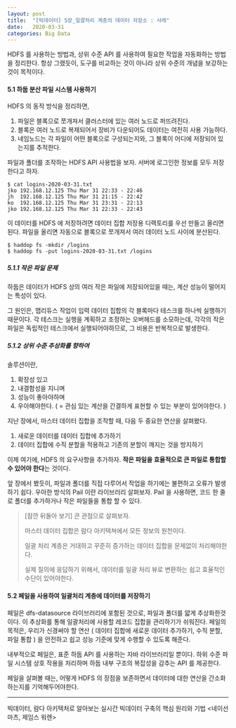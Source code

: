```yaml
---
layout: post
title:  "[빅데이터] 5장_일괄처리 계층의 데이터 저장소 : 사례"
date:   2020-03-31
categories: Big Data
---
```


HDFS  를 사용하는 방법과, 상위 수준 API 를 사용하여 필요한 작업을 자동화하는 방법을 정리한다. 항상 그랬듯이, 도구를 비교하는 것이 아니라 상위 수준의 개념을 보강하는 것이 목적이다.

#### 5.1 하둡 분산 파일 시스템 사용하기

HDFS 의 동작 방식을 정리하면,

1. 파일은 블록으로 쪼개져서 클러스터에  있는 여러 노드로 퍼뜨려진다.
2. 블록은 여러 노드로 복제되어서 장비가 다운되어도 데이터는 여전히 사용 가능하다.
3. 네임노드는 각 파일이 어떤 블록으로 구성되는지와, 그 블록이 어디에 저장되어 있는지를 추적한다.

파일과 폴더를 조작하는 HDFS API 사용법을 보자. 서버에 로그인한 정보를 모두 저장한다고 하자.

```
$ cat logins-2020-03-31.txt
jko	192.168.12.125 Thu Mar 31 22:33 - 22:46
jh	192.168.12.125 Thu Mar 31 21:15 - 22:42
ko	192.168.12.125 Thu Mar 31 23:31 - 22:13
jko	192.168.12.125 Thu Mar 31 22:33 - 22:43
```

이 데이터를 HDFS 에 저장하려면 데이터 집합 저장용 디렉토리를 우선 만들고 올리면 된다. 파일을 올리면 자동으로 블록으로 쪼개져서 여러 데이터 노드 사이에 분산된다.

```
$ haddop fs -mkdir /logins
$ haddop fs -put logins-2020-03-31.txt /logins
```

##### 5.1.1 작은 파일 문제

하둡은 데이터가 HDFS 상의 여러 작은 파일에 저장되어있을 때는, 계산 성능이 떨어지는 특성이 있다. 

그 원인은, 맵리듀스 작업이 입력 데이터 집합의 각 블록마다 테스크를 하나씩 실행하기 때문이다. 각 테스크는 실행을 계획하고 조정하는 오버헤드를 소모하는데, 각각의 작은 파일은 독립적인 테스크에서 실행되어야하므로, 그 비용은 반복적으로 발생한다.

##### 5.1.2 상위 수준 추상화를 향하여

솔루션이란, 

1. 확장성 있고
2. 내결함성을 지니며
3. 성능이 좋아야하며
4. 우아해야한다. ( = 관심 있는 계산을 간결하게 표현할 수 있는 부분이 있어야한다. )

지난 장에서, 마스터 데이터 집합을 조작할 때, 다음 두 중요한 연산을 살펴봤다.

1. 새로운 데이터를 데이터 집합에 추가하기
2. 데이터 집합에 수직 분할을 적용하고 기존의 분할이 깨지는 것을 방지하기

이제 여기에, HDFS 의 요구사항을 추가하자. **작은 파일을 효율적으로 큰 파일로 통합할 수 있어야 한다**는 것이다.

앞 장에서 봤듯이, 파일과 폴더를 직접 다루어서 작업을 하기에는 불편하고 오류가 발생하기 쉽다. 우아한 방식의 Pail 이란 라이브러리 살펴보자. Pail 을 사용하면, 코드 한 줄로 폴더를 추가하거나 작은 파일들을 통합 할 수 있다.

> [잠깐 뒤돌아 보기] 큰 관점으로 살펴보자. 
>
> 마스터 데이터 집합은 람다 아키텍쳐에서 모든 정보의 원천이다. 
>
> 일괄 처리 계층은 거대하고 꾸준히 증가하는 데이터 집합을 문제없이 처리해야한다.
>
> 실제 질의에 응답하기 위해서, 데이터를 일괄 처리 뷰로 변환하는 쉽고 효율적인 수단이 있어야한다.

#### 5.2 페일을 사용하여 일괄처리 계층에 데이터를 저장하기

페일은 dfs-datasource 라이브러리에 포함된 것으로, 파일과 폴더를 얇게 추상화한것이다. 이 추상화를 통해 일괄처리에 사용할 레코드 집합을 관리하기가 쉬워진다. 페일의 목적은, 우리가 신경써야 할 연산 ( 데이터 집합에 새로운 데이터 추가하기, 수직 분할, 파일 통합 ) 을 안전하고 쉽고 성능 기준에 맞게 수행할 수 있도록 해준다.

내부적으로 페일은, 표준 하둡 API 를 사용하는 자바 라이브러리일 뿐이다. 하위 수준 파일 시스템 상호 작용을 처리하며 하둡 내부 구조의 복잡성을 감추는 API 를 제공한다.

페일을 살펴볼 때는, 어떻게 HDFS 의 장점을 보존하면서 데이터에 대한 연산을 간소화하는지를 기억해두어야한다.

---

빅데이터, 람다 아키텍처로 알아보는 실시간 빅데이터 구축의 핵심 원리와 기법 <네이선 마츠, 제임스 워렌>

